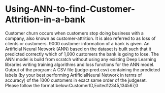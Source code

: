 # Using-ANN-to-find-Customer-Attrition-in-a-bank
Customer churn occurs when customers stop doing business with a company, also known as customer-attrition. It is also referred to as loss of clients or customers. 9000 customer information of a bank is given. An Artificial Neural Network (ANN) based on the dataset is built such that it predicted correctly which of 1,000 customers the bank is going to lose. The ANN model is build from scratch without using any existing Deep Learning libraries writing training algorithms and loss functions for the ANN model.
Output of the program:
A CSV file (judge-pred.csv) containing the predicted labels (by your best performing ArtificialNeural Network in terms of accuracy) of the 1000 customers in exact same order of the judgeset. Please follow the format below:CustomerID,Exited12345,134567,0
